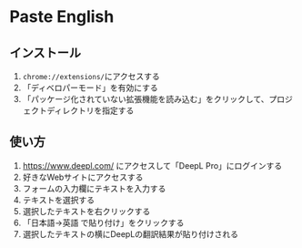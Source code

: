 # Paste English

## インストール

1. `chrome://extensions/`にアクセスする 
1. 「ディベロパーモード」を有効にする 
1. 「パッケージ化されていない拡張機能を読み込む」をクリックして、プロジェクトディレクトリを指定する

## 使い方

1. https://www.deepl.com/ にアクセスして「DeepL Pro」にログインする
1. 好きなWebサイトにアクセスする
1. フォームの入力欄にテキストを入力する 
1. テキストを選択する
1. 選択したテキストを右クリックする
1. 「日本語→英語 で貼り付け」をクリックする
1. 選択したテキストの横にDeepLの翻訳結果が貼り付けされる
